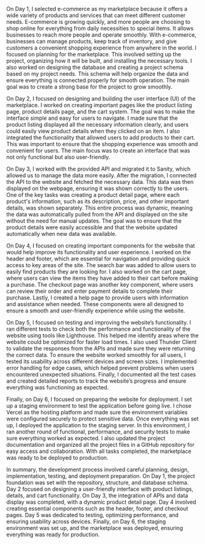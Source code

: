 On Day 1,
I selected e-commerce as my marketplace because it offers a wide variety of products and services that can meet different customer needs. E-commerce is growing quickly, and more people are choosing to shop online for everything from daily necessities to special items. It allows businesses to reach more people and operate smoothly. With e-commerce, businesses can manage products, keep track of inventory, and give customers a convenient shopping experience from anywhere in the world. I focused on planning for the marketplace. This involved setting up the project, organizing how it will be built, and installing the necessary tools. I also worked on designing the database and creating a project schema based on my project needs. This schema will help organize the data and ensure everything is connected properly for smooth operation. The main goal was to create a strong base for the project to grow smoothly. 



On Day 2, I focused on designing and building the user interface (UI) of the marketplace. I worked on creating important pages like the product listing page, product details page, and the cart system. The goal was to make the interface simple and easy for users to navigate. I made sure that the product listing displayed all the necessary information clearly, and users could easily view product details when they clicked on an item. I also integrated the functionality that allowed users to add products to their cart. This was important to ensure that the shopping experience was smooth and convenient for users. The main focus was to create an interface that was not only functional but also user-friendly.

On Day 3, I worked with the provided API and migrated it to Sanity, which allowed us to manage the data more easily. After the migration, I connected the API to the website and fetched the necessary data. This data was then displayed on the webpage, ensuring it was shown correctly to the users. One of the key tasks was creating a product detail page, where each product's information, such as its description, price, and other important details, was shown separately. This entire process was dynamic, meaning the data was automatically pulled from the API and displayed on the site without the need for manual updates. The goal was to ensure that the product details were easily accessible and that the website updated automatically when new data was available. 
 
On Day 4, I focused on creating important components for the website that would help improve its functionality and user experience. I worked on the header and footer, which are essential for navigation and providing quick access to key areas of the site. The search bar was added to allow users to easily find products they are looking for. I also worked on the cart page, where users can view the items they have added to their cart before making a purchase. The checkout page was another key component, where users can review their order and enter payment details to complete their purchase. Lastly, I created a help page to provide users with information and assistance when needed. These components were all designed to ensure a smooth and user-friendly experience while using the website.

On Day 5, I focused on testing and improving the website’s functionality. I ran different tests to check both the performance and functionality of the website using tools like Lighthouse. This helped me identify areas where the website could be optimized for faster load times. I also used Thunder Client to validate the responses from the APIs and made sure they were returning the correct data. To ensure the website worked smoothly for all users, I tested its usability across different devices and screen sizes. I implemented error handling for edge cases, which helped prevent problems when users encountered unexpected situations. Finally, I documented all the test cases and created detailed reports to track the website’s progress and ensure everything was functioning as expected.

Finally, on Day 6, I focused on preparing the website for deployment. I set up a staging environment to test the application before going live. I chose Vercel as the hosting platform and made sure the environment variables were configured securely to protect sensitive data. Once everything was set up, I deployed the application to the staging server. In this environment, I ran another round of functional, performance, and security tests to make sure everything worked as expected. I also updated the project documentation and organized all the project files in a GitHub repository for easy access and collaboration. With all tasks completed, the marketplace was ready to be deployed to production.

In summary, the development process involved careful planning, design, implementation, testing, and deployment preparation. On Day 1, the project foundation was set with the repository, structure, and database schema. Day 2 focused on designing a user-friendly interface with product listings, details, and cart functionality. On Day 3, the integration of APIs and data display was completed, with a dynamic product detail page. Day 4 involved creating essential components such as the header, footer, and checkout pages. Day 5 was dedicated to testing, optimizing performance, and ensuring usability across devices. Finally, on Day 6, the staging environment was set up, and the marketplace was deployed, ensuring everything was ready for production.


